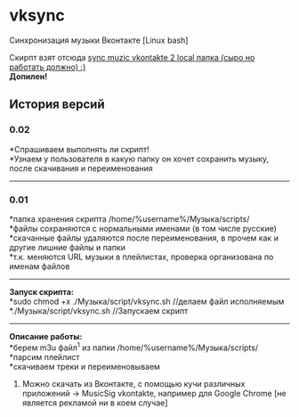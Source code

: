 vksync
======

Синхронизация музыки Вконтакте [Linux bash]

Скирпт взят отсюда <a href="http://forum.ubuntu.ru/index.php?PHPSESSID=7s4tu71fd71mqo5ak5ld6a5sf5&topic=166168.0">sync muzic vkontakte 2 local папка (сыро но работать должно) :)</a><br/>
<b>Допилен!</b>


<h2>История версий</h2>
<h3>0.02</h3>
*Спрашиваем выполнять ли скрипт!<br/>
*Узнаем у пользователя в какую папку он хочет сохранить музыку, после скачивания и переименования
<hr/>
<h3>0.01</h3>
*папка хранения скрипта /home/%username%/Музыка/scripts/<br/>
*файлы сохраняются с нормальными именами (в том числе русские)<br/>
*скачанные файлы удаляются после переименования, в прочем как и другие лишние файлы и папки<br/>
*т.к. меняются URL музыки в плейлистах, проверка организована по именам файлов<br/>
<hr/>
<b>Запуск скрипта:</b> <br/>
*sudo chmod +x ./Музыка/script/vksync.sh //делаем файл исполняемым<br/>
*./Музыка/script/vksync.sh //Запускаем скрипт<br/>
<hr/>
<b>Описание работы:</b><br/>
*берем m3u файл<sup>1</sup> из папки /home/%username%/Музыка/scripts/<br/>
*парсим плейлист<br/>
*скачиваем треки и переименовываем<br/>







1. Можно скачать из Вконтакте, с помощью кучи различных приложений -> MusicSig vkontakte, например для Google Chrome [не является рекламой ни в коем случае]<br/>
